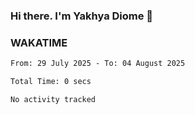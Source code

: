 ### Hi there. I'm Yakhya Diome 👋

### WAKATIME
<!--START_SECTION:waka-->

```txt
From: 29 July 2025 - To: 04 August 2025

Total Time: 0 secs

No activity tracked
```

<!--END_SECTION:waka-->
